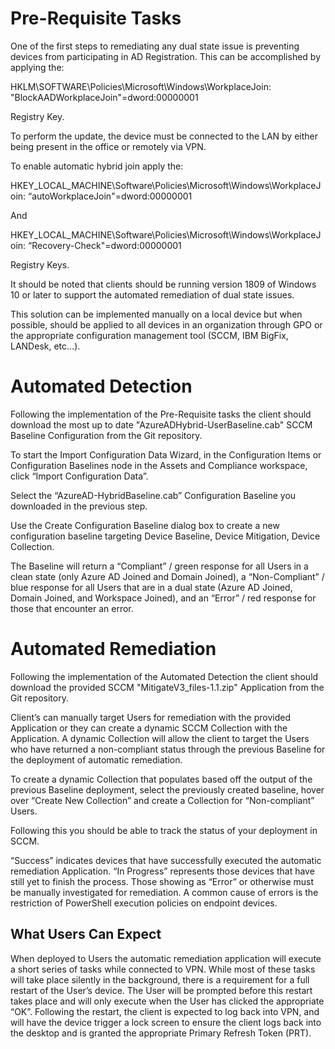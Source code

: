 # Pre-Requisite Tasks #

One of the first steps to remediating any dual state issue is preventing devices from participating in AD Registration. This can be accomplished by applying the:

HKLM\SOFTWARE\Policies\Microsoft\Windows\WorkplaceJoin: "BlockAADWorkplaceJoin"=dword:00000001

Registry Key.

To perform the update, the device must be connected to the LAN by either being present in the office or remotely via VPN.
 
To enable automatic hybrid join apply the:

HKEY_LOCAL_MACHINE\Software\Policies\Microsoft\Windows\WorkplaceJoin: “autoWorkplaceJoin"=dword:00000001

And

HKEY_LOCAL_MACHINE\Software\Policies\Microsoft\Windows\WorkplaceJoin: “Recovery-Check"=dword:00000001

Registry Keys.
 
It should be noted that clients should be running version 1809 of Windows 10 or later to support the automated remediation of dual state issues.
 
This solution can be implemented manually on a local device but when possible, should be applied to all devices in an organization through GPO or the appropriate configuration management tool (SCCM, IBM BigFix, LANDesk, etc...).

# Automated Detection #

Following the implementation of the Pre-Requisite tasks the client should download the most up to date "AzureADHybrid-UserBaseline.cab" SCCM Baseline Configuration from the Git repository.

To start the Import Configuration Data Wizard, in the Configuration Items or Configuration Baselines node in the Assets and Compliance workspace, click “Import Configuration Data”.

Select the “AzureAD-HybridBaseline.cab” Configuration Baseline you downloaded in the previous step.

Use the Create Configuration Baseline dialog box to create a new configuration baseline targeting Device Baseline, Device Mitigation, Device Collection.

The Baseline will return a “Compliant” / green response for all Users in a clean state (only Azure AD Joined and Domain Joined), a “Non-Compliant” / blue response for all Users that are in a dual state (Azure AD Joined, Domain Joined, and Workspace Joined), and an “Error” / red response for those that encounter an error.
 
 # Automated Remediation #
 
Following the implementation of the Automated Detection the client should download the provided SCCM "MitigateV3_files-1.1.zip" Application from the Git repository.
 
Client’s can manually target Users for remediation with the provided Application or they can create a dynamic SCCM Collection with the Application. A dynamic Collection will allow the client to target the Users who have returned a non-compliant status through the previous Baseline for the deployment of automatic remediation.

To create a dynamic Collection that populates based off the output of the previous Baseline deployment, select the previously created baseline, hover over “Create New Collection” and create a Collection for “Non-compliant” Users.

Following this you should be able to track the status of your deployment in SCCM.
 
“Success” indicates devices that have successfully executed the automatic remediation Application. “In Progress” represents those devices that have still yet to finish the process. Those showing as “Error” or otherwise must be manually investigated for remediation. A common cause of errors is the restriction of PowerShell execution policies on endpoint devices.

## What Users Can Expect ##

When deployed to Users the automatic remediation application will execute a short series of tasks while connected to VPN. While most of these tasks will take place silently in the background, there is a requirement for a full restart of the User’s device. The User will be prompted before this restart takes place and will only execute when the User has clicked the appropriate “OK”. Following the restart, the client is expected to log back into VPN, and will have the device trigger a lock screen to ensure the client logs back into the desktop and is granted the appropriate Primary Refresh Token (PRT).
